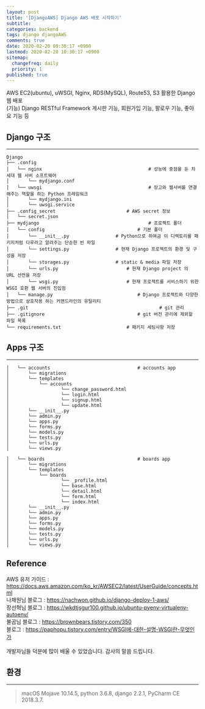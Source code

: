 ```yaml
---
layout: post
title: '[DjangoAWS] Django AWS 배포 시작하기'
subtitle: 
categories: backend
tags: django djangoAWS
comments: true
date: 2020-02-20 09:30:17 +0900
lastmod: 2020-02-20 10:30:17 +0900
sitemap:
  changefreq: daily
  priority: 1
published: true
---
```




AWS EC2(ubuntu), uWSGI, Nginx, RDS(MySQL), Route53, S3 활용한 Django 웹 배포<br/>
(기능) Django RESTful Framework 게시판 기능, 회원가입 기능, 팔로우 기능, 좋아요 기능 등
<br/>

## Django 구조
---
```
Django
├── .config
│   └── nginx										# 성능에 중점을 둔 차세대 웹 서버 소프트웨어
│       └── mydjango.conf
│   └── uwsgi										# 장고와 웹서버를 연결해주는 역할을 하는 Python 프레임워크
│       └── mydjango.ini
│       └── uwsgi.service
├── .config_secret							# AWS secret 정보
│   └── secret.json
├── mydjango										# 프로젝트 폴더
│   └── config									# 기본 폴더
│       └── __init__.py					# Python으로 하여금 이 디렉토리를 패키지처럼 다루라고 알려주는 단순한 빈 파일
│       └── settings.py					# 현재 Django 프로젝트의 환경 및 구성을 저장
│       └── storages.py					# static & media 파일 저장
│       └── urls.py							# 현재 Django project 의 URL 선언을 저장
│       └── wsgi.py							# 현재 프로젝트를 서비스하기 위한 WSGI 호환 웹 서버의 진입점
│   └── manage.py								# Django 프로젝트와 다양한 방법으로 상호작용 하는 커맨드라인의 유틸리티
├── .git												# git 관리
├── .gitignore									# git 버전 관리에 제외할 파일 목록
└── requirements.txt						# 패키지 세팅사항 저장
```

## Apps 구조
---
```
│   └── accounts								# accounts app
│       └── migrations
│       └── templates
│           └── accounts
│           		└── change_password.html
│           		└── login.html
│           		└── signup.html
│           		└── update.html
│       └── __init__.py
│       └── admin.py
│       └── apps.py
│       └── forms.py
│       └── models.py
│       └── tests.py
│       └── urls.py
│       └── views.py
```

```
│   └── boards									# boards app
│       └── migrations
│       └── templates
│           └── boards
│           		└── _profile.html
│           		└── base.html
│           		└── detail.html
│           		└── form.html
│           		└── index.html
│       └── __init__.py
│       └── admin.py
│       └── apps.py
│       └── forms.py
│       └── models.py
│       └── tests.py
│       └── urls.py
│       └── views.py
```







## Reference
AWS 유저 가이드 : https://docs.aws.amazon.com/ko_kr/AWSEC2/latest/UserGuide/concepts.html <br/>
나채원님 블로그 : https://nachwon.github.io/django-deploy-1-aws/ <br/>
장선혁님 블로그 : https://wkdtjsgur100.github.io/ubuntu-pyenv-virtualenv-autoenv/ <br/>
불곰님 블로그 : https://brownbears.tistory.com/350 <br/>
블로그 : https://paphopu.tistory.com/entry/WSGI에-대한-설명-WSGI란-무엇인가 <br/>
<br/>
개발자님들 덕분에 많이 배울 수 있었습니다. 감사의 말씀 드립니다.<br/>

## 환경
---
> macOS Mojave 10.14.5, 
> python 3.6.8, 
> django 2.2.1, 
> PyCharm CE 2018.3.7.